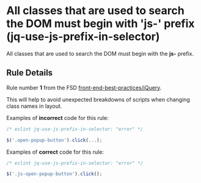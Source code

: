 # All classes that are used to search the DOM must begin with 'js-' prefix (jq-use-js-prefix-in-selector)

All classes that are used to search the DOM must begin with the **js-** prefix. 

## Rule Details

Rule number **1** from the FSD [front-end-best-practices/jQuery](https://github.com/fullstack-development/front-end-best-practices/blob/master/JS/jQuery.md).

This will help to avoid unexpected breakdowns of scripts when changing class names in layout.

Examples of **incorrect** code for this rule:

```javascript
/* eslint jq-use-js-prefix-in-selector: "error" */

$('.open-popup-button').click(...);
```

Examples of **correct** code for this rule:

```javascript
/* eslint jq-use-js-prefix-in-selector: "error" */

$('.js-open-popup-button').click();
```
